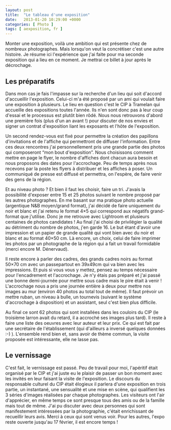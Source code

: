 ```yaml
---
layout: post
title:  "Le tableau d'une exposition"
date:   2013-01-20 10:29:00 +0000
categories: [ Photo ]
tags: [ aexposition, fr ]
---
```

Monter une exposition, voilà une ambition qui est présente chez de nombreux photographes. Mais lorsqu'on veut la concrétiser c'est une autre histoire. Je résume ici l'expérience que j'ai faite pour ma seconde exposition qui a lieu en ce moment. Je mettrai ce billet à jour après le décrochage.

## Les préparatifs
Dans mon cas je fais l'impasse sur la recherche d'un lieu qui soit d'accord d'accueillir l'exposition. Celui-ci m'a été proposé par un ami qui voulait faire une exposition à plusieurs. Le lieu en question c'est le CIP à Tramelan qui accueille des expositions toutes l'année. Ils n'en sont donc pas à leur coup d'essai et le processus est plutôt bien rôdé. Nous nous retrouvons d'abord une première fois (plus d'un an avant !) pour discuter de nos envies et signer un contrat d'exposition liant les exposants et l'hôte de l'exposition.

Un second rendez-vous est fixé pour permettre la création des papillons d'invitations et de l'affiche qui permettront de diffuser l'information. Entre ces deux rencontres j'ai personnellement pris une grande partie des photos qui composeront “mon bout d'exposition”. Nous choisissons comment mettre en page le flyer, le nombre d'affiches dont chacun aura besoin et nous proposons des dates pour l'accrochage. Peu de temps après nous recevons par la poste les flyers à distribuer et les affiches à poser. Un communiqué de presse est diffusé et permettra, on l'espère, de faire venir des gens de la région.

Et au niveau photo ? Et bien il faut les choisir, faire un tri. J'avais la possibilité d'exposer entre 15 et 25 photos suivant le nombre proposé par les autres photographes. En me basant sur ma pratique photo actuelle (argentique N&B moyen/grand format), j'ai décidé de faire uniquement du noir et blanc et j'ai retenu le format 4×5 qui correspond aux négatifs grand-format que j'utilise. Donc je me retrouve avec Lightroom et plusieurs centaines de photos candidates ! Au final j'ai choisi de privilégier la qualité au détriment du nombre de photos, j'en garde 16. Le but étant d'avoir une impression et un papier de grande qualité qui vont bien avec du noir et blanc et au format 40×50 cm. Là encore, un choix, celui de faire imprimer les photos par un photographe de la région qui a fait un travail formidable (merci encore M. Dénervaud).

Il reste encore à parler des cadres, des grands cadres noirs au format 50×70 cm avec un passepartout en 39x49cm qui va bien avec les impressions. Et puis si vous vous y mettez, pensez au temps nécessaire pour l'encadrement et l'accrochage. Je n'y étais pas préparé et j'ai passé une bonne demi-journée pour mettre sous cadre mais le pire était à venir ! L'accrochage nous a pris une journée entière à deux pour mettre nos images au mur (environ 40 photos au total tout de même). Il faut prévoir un mettre ruban, un niveau à bulle, un tournevis (suivant le système d'accrochage à disposition) et un assistant, seul c'est bien plus difficile.

Au final ce sont 62 photos qui sont installées dans les couloirs du CIP (le troisième larron avait du retard, il a accroché ses images plus tard). Il reste à faire une liste des oeuvres avec leur auteur et leur prix. Ce qui est fait par une secrétaire de l'établissement (qui d'ailleurs a inversé quelques données :-) ). L'ensemble rend bien et, sans avoir de thème commun, la visite proposée est intéressante, elle ne lasse pas.

## Le vernissage
C'est fait, le vernissage est passé. Peu de travail pour moi, l'apéritif était organisé par le CIP et j'ai juste eu le plaisir de passer un bon moment avec les invités en leur faisant la visite de l'exposition. Le discours du responsable culturel du CIP était élogieux il parlera d'une exposition en trois partie, un instantané, une sensualité et une mise en scène, qui qualifient les 3 séries d'images réalisées par chaque photographes. Les visiteurs ont l'air d'apprécier, en même temps ce sont presque tous des amis ou de la famille mais tout de même. J'ai pu discuter avec deux personnes qui sont manifestement intéressées par la photographie, c'était enrichissant de recueillir leurs avis. Merci à ceux qui sont venus voir. Pour les autres, l'expo reste ouverte jusqu'au 17 février, il est encore temps !

